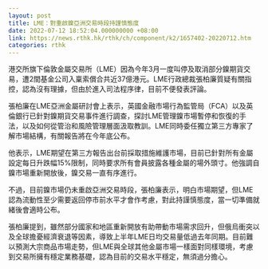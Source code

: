 ```yaml
---
layout: post
title: LME：對重啟鎳亞洲交易時段持謹慎態度
date: 2022-07-12 18:52:04.000000000 +08:00
link: https://news.rthk.hk/rthk/ch/component/k2/1657402-20220712.htm
categories: rthk
---
```


港交所旗下倫敦金屬交易所（LME）因為今年3月一度叫停及取消部分鎳期貨交易，遭2間基金公司入稟索償合共近37億港元。LME行政總裁張柏廉質疑有關指控，認為沒有理據，但由於進入司法程序律，目前不便發表評論。

張柏廉在LME亞洲金屬研討會上表示，英國金融市場行為監管局（FCA）以及英倫銀行已針對鎳期貨交易事件進行調查，探討LME管理鎳市場暫停和恢復的手法，以及如何從管治和風險管理層面汲取教訓。LME同時委任獨立第三方專家了解市場結構，有關報告將在今年底公布。

他表示，LME期望在第三方報告出台前採取措施維護市場，目前已針對所有金屬設定每日升跌幅15%限制，同時要求所有會員披露各種金屬的場外頭寸。他強調自鎳市場重新開放後，鎳交易一直有序進行。

不過，目前鎳市場仍未重啟亞洲交易時段，張柏廉表示，明白市場期望，但LME認為流動性至少需要返回停市前水平才會作考慮，對此持謹慎態度，當一切準備就緒後會適時公布。

張柏廉提到，雖然部分國家和地區重新開放有助帶動市場需求回升，但俄烏衝突以及全球擔憂經濟衰退等因素，導致上半年LME日均交易量低過去年同期。目前難以預測大宗商品市場走勢，但LME與全球其他金屬市場一樣面對同樣環境，考慮到交易所擁有穩定業務基礎，認為目前的交易水平穩定，無須過分擔心。
